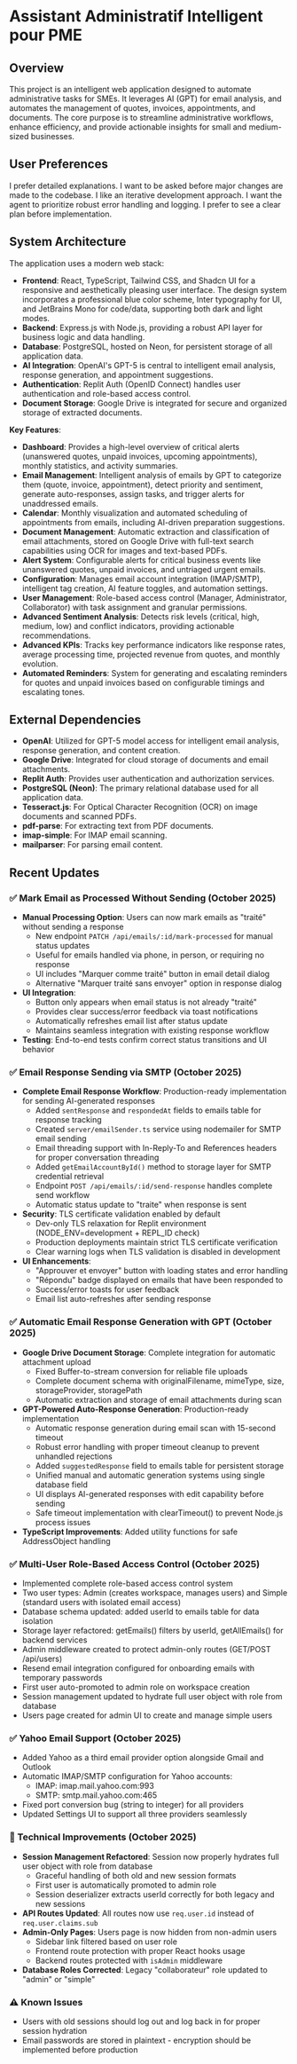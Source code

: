 # Assistant Administratif Intelligent pour PME

## Overview
This project is an intelligent web application designed to automate administrative tasks for SMEs. It leverages AI (GPT) for email analysis, and automates the management of quotes, invoices, appointments, and documents. The core purpose is to streamline administrative workflows, enhance efficiency, and provide actionable insights for small and medium-sized businesses.

## User Preferences
I prefer detailed explanations.
I want to be asked before major changes are made to the codebase.
I like an iterative development approach.
I want the agent to prioritize robust error handling and logging.
I prefer to see a clear plan before implementation.

## System Architecture
The application uses a modern web stack:
- **Frontend**: React, TypeScript, Tailwind CSS, and Shadcn UI for a responsive and aesthetically pleasing user interface. The design system incorporates a professional blue color scheme, Inter typography for UI, and JetBrains Mono for code/data, supporting both dark and light modes.
- **Backend**: Express.js with Node.js, providing a robust API layer for business logic and data handling.
- **Database**: PostgreSQL, hosted on Neon, for persistent storage of all application data.
- **AI Integration**: OpenAI's GPT-5 is central to intelligent email analysis, response generation, and appointment suggestions.
- **Authentication**: Replit Auth (OpenID Connect) handles user authentication and role-based access control.
- **Document Storage**: Google Drive is integrated for secure and organized storage of extracted documents.

**Key Features**:
- **Dashboard**: Provides a high-level overview of critical alerts (unanswered quotes, unpaid invoices, upcoming appointments), monthly statistics, and activity summaries.
- **Email Management**: Intelligent analysis of emails by GPT to categorize them (quote, invoice, appointment), detect priority and sentiment, generate auto-responses, assign tasks, and trigger alerts for unaddressed emails.
- **Calendar**: Monthly visualization and automated scheduling of appointments from emails, including AI-driven preparation suggestions.
- **Document Management**: Automatic extraction and classification of email attachments, stored on Google Drive with full-text search capabilities using OCR for images and text-based PDFs.
- **Alert System**: Configurable alerts for critical business events like unanswered quotes, unpaid invoices, and untriaged urgent emails.
- **Configuration**: Manages email account integration (IMAP/SMTP), intelligent tag creation, AI feature toggles, and automation settings.
- **User Management**: Role-based access control (Manager, Administrator, Collaborator) with task assignment and granular permissions.
- **Advanced Sentiment Analysis**: Detects risk levels (critical, high, medium, low) and conflict indicators, providing actionable recommendations.
- **Advanced KPIs**: Tracks key performance indicators like response rates, average processing time, projected revenue from quotes, and monthly evolution.
- **Automated Reminders**: System for generating and escalating reminders for quotes and unpaid invoices based on configurable timings and escalating tones.

## External Dependencies
- **OpenAI**: Utilized for GPT-5 model access for intelligent email analysis, response generation, and content creation.
- **Google Drive**: Integrated for cloud storage of documents and email attachments.
- **Replit Auth**: Provides user authentication and authorization services.
- **PostgreSQL (Neon)**: The primary relational database used for all application data.
- **Tesseract.js**: For Optical Character Recognition (OCR) on image documents and scanned PDFs.
- **pdf-parse**: For extracting text from PDF documents.
- **imap-simple**: For IMAP email scanning.
- **mailparser**: For parsing email content.

## Recent Updates
### ✅ Mark Email as Processed Without Sending (October 2025)
- **Manual Processing Option**: Users can now mark emails as "traité" without sending a response
  - New endpoint `PATCH /api/emails/:id/mark-processed` for manual status updates
  - Useful for emails handled via phone, in person, or requiring no response
  - UI includes "Marquer comme traité" button in email detail dialog
  - Alternative "Marquer traité sans envoyer" option in response dialog
- **UI Integration**:
  - Button only appears when email status is not already "traité"
  - Provides clear success/error feedback via toast notifications
  - Automatically refreshes email list after status update
  - Maintains seamless integration with existing response workflow
- **Testing**: End-to-end tests confirm correct status transitions and UI behavior

### ✅ Email Response Sending via SMTP (October 2025)
- **Complete Email Response Workflow**: Production-ready implementation for sending AI-generated responses
  - Added `sentResponse` and `respondedAt` fields to emails table for response tracking
  - Created `server/emailSender.ts` service using nodemailer for SMTP email sending
  - Email threading support with In-Reply-To and References headers for proper conversation threading
  - Added `getEmailAccountById()` method to storage layer for SMTP credential retrieval
  - Endpoint `POST /api/emails/:id/send-response` handles complete send workflow
  - Automatic status update to "traite" when response is sent
- **Security**: TLS certificate validation enabled by default
  - Dev-only TLS relaxation for Replit environment (NODE_ENV=development + REPL_ID check)
  - Production deployments maintain strict TLS certificate verification
  - Clear warning logs when TLS validation is disabled in development
- **UI Enhancements**:
  - "Approuver et envoyer" button with loading states and error handling
  - "Répondu" badge displayed on emails that have been responded to
  - Success/error toasts for user feedback
  - Email list auto-refreshes after sending response

### ✅ Automatic Email Response Generation with GPT (October 2025)
- **Google Drive Document Storage**: Complete integration for automatic attachment upload
  - Fixed Buffer-to-stream conversion for reliable file uploads
  - Complete document schema with originalFilename, mimeType, size, storageProvider, storagePath
  - Automatic extraction and storage of email attachments during scan
- **GPT-Powered Auto-Response Generation**: Production-ready implementation
  - Automatic response generation during email scan with 15-second timeout
  - Robust error handling with proper timeout cleanup to prevent unhandled rejections
  - Added `suggestedResponse` field to emails table for persistent storage
  - Unified manual and automatic generation systems using single database field
  - UI displays AI-generated responses with edit capability before sending
  - Safe timeout implementation with clearTimeout() to prevent Node.js process issues
- **TypeScript Improvements**: Added utility functions for safe AddressObject handling

### ✅ Multi-User Role-Based Access Control (October 2025)
- Implemented complete role-based access control system
- Two user types: Admin (creates workspace, manages users) and Simple (standard users with isolated email access)
- Database schema updated: added userId to emails table for data isolation
- Storage layer refactored: getEmails() filters by userId, getAllEmails() for backend services
- Admin middleware created to protect admin-only routes (GET/POST /api/users)
- Resend email integration configured for onboarding emails with temporary passwords
- First user auto-promoted to admin role on workspace creation
- Session management updated to hydrate full user object with role from database
- Users page created for admin UI to create and manage simple users

### ✅ Yahoo Email Support (October 2025)
- Added Yahoo as a third email provider option alongside Gmail and Outlook
- Automatic IMAP/SMTP configuration for Yahoo accounts:
  - IMAP: imap.mail.yahoo.com:993
  - SMTP: smtp.mail.yahoo.com:465
- Fixed port conversion bug (string to integer) for all providers
- Updated Settings UI to support all three providers seamlessly

### 🔧 Technical Improvements (October 2025)
- **Session Management Refactored**: Session now properly hydrates full user object with role from database
  - Graceful handling of both old and new session formats
  - First user is automatically promoted to admin role
  - Session deserializer extracts userId correctly for both legacy and new sessions
- **API Routes Updated**: All routes now use `req.user.id` instead of `req.user.claims.sub`
- **Admin-Only Pages**: Users page is now hidden from non-admin users
  - Sidebar link filtered based on user role
  - Frontend route protection with proper React hooks usage
  - Backend routes protected with `isAdmin` middleware
- **Database Roles Corrected**: Legacy "collaborateur" role updated to "admin" or "simple"

### ⚠️ Known Issues
- Users with old sessions should log out and log back in for proper session hydration
- Email passwords are stored in plaintext - encryption should be implemented before production